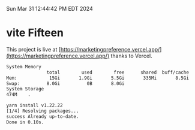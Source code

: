 Sun Mar 31 12:44:42 PM EDT 2024

# vite Fifteen


This project is live at [https://marketingpreference.vercel.app/](https://marketingpreference.vercel.app/) thanks to Vercel.

```bash
System Memory
               total        used        free      shared  buff/cache   available
Mem:            15Gi       1.9Gi       5.5Gi       335Mi       8.5Gi        13Gi
Swap:          8.0Gi          0B       8.0Gi
System Storage
474M	.
```
```bash
yarn install v1.22.22
[1/4] Resolving packages...
success Already up-to-date.
Done in 0.10s.
```

